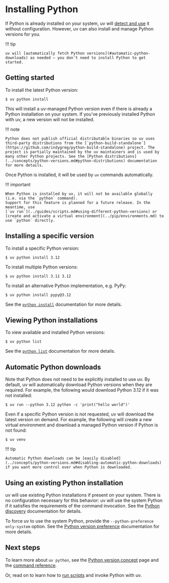 # Installing Python

If Python is already installed on your system, uv will
[detect and use](#using-an-existing-python-installation) it without configuration. However, uv can
also install and manage Python versions for you.

!!! tip

    uv will [automatically fetch Python versions](#automatic-python-downloads) as needed — you don't need to install Python to get started.

<!-- TODO(zanieb): I don't love this heading. -->

## Getting started

To install the latest Python version:

```console
$ uv python install
```

This will install a uv-managed Python version even if there is already a Python installation on your
system. If you've previously installed Python with uv, a new version will not be installed.

!!! note

    Python does not publish official distributable binaries so uv uses third-party distributions from the [`python-build-standalone`](https://github.com/indygreg/python-build-standalone) project. The project is partially maintained by the uv maintainers and is used by many other Python projects. See the [Python distributions](../concepts/python-versions.md#python-distributions) documentation for more details.

<!-- TODO(zanieb): Restore when Python shim management is added
Note that when an automatic Python installation occurs, the `python` command will not be added to the shell. Use `uv python install-shim` to ensure the `python` shim is installed.

Once Python is installed, it can be invoked via `python`:

```console
$ python --version
```

To prevent uv from managing Python system-wide, provide the `--no-shim` option during installation.
-->

Once Python is installed, it will be used by `uv` commands automatically.

!!! important

    When Python is installed by uv, it will not be available globally (i.e. via the `python` command).
    Support for this feature is planned for a future release. In the meantime, use
    [`uv run`](../guides/scripts.md#using-different-python-versions) or
    [create and activate a virtual environment](../pip/environments.md) to use `python` directly.

## Installing a specific version

To install a specific Python version:

```console
$ uv python install 3.12
```

To install multiple Python versions:

```console
$ uv python install 3.11 3.12
```

To install an alternative Python implementation, e.g. PyPy:

```
$ uv python install pypy@3.12
```

See the [`python install`](../concepts/python-versions.md#installing-a-python-version) documentation
for more details.

## Viewing Python installations

To view available and installed Python versions:

```console
$ uv python list
```

See the [`python list`](../concepts/python-versions.md#viewing-available-python-versions)
documentation for more details.

<!--TODO(zanieb): The above should probably link to a CLI reference and that content should be moved out of that file -->

## Automatic Python downloads

Note that Python does not need to be explicitly installed to use uv. By default, uv will
automatically download Python versions when they are required. For example, the following would
download Python 3.12 if it was not installed:

```console
$ uv run --python 3.12 python -c 'print("hello world")'
```

Even if a specific Python version is not requested, uv will download the latest version on demand.
For example, the following will create a new virtual environment and download a managed Python
version if Python is not found:

```console
$ uv venv
```

!!! tip

    Automatic Python downloads can be [easily disabled](../concepts/python-versions.md#disabling-automatic-python-downloads) if you want more control over when Python is downloaded.

<!-- TODO(zanieb): Restore when Python shim management is added
Note that when an automatic Python installation occurs, the `python` command will not be added to the shell. Use `uv python install-shim` to ensure the `python` shim is installed.
-->

## Using an existing Python installation

uv will use existing Python installations if present on your system. There is no configuration
necessary for this behavior: uv will use the system Python if it satisfies the requirements of the
command invocation. See the [Python discovery](../concepts/python-versions.md#discovery-order)
documentation for details.

To force uv to use the system Python, provide the `--python-preference only-system` option. See the
[Python version preference](../concepts/python-versions.md#adjusting-python-version-preferences)
documentation for more details.

## Next steps

To learn more about `uv python`, see the [Python version concept](../concepts/python-versions.md)
page and the [command reference](../reference/cli.md#uv-python).

Or, read on to learn how to [run scripts](./scripts.md) and invoke Python with uv.
